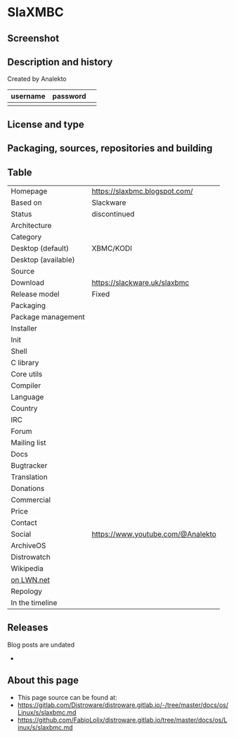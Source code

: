 # SlaXMBC

## Screenshot


## Description and history

Created by Analekto

| username | password |  |
|----------|----------|--|
|  |  |  |


## License and type




## Packaging, sources, repositories and building




## Table

|                       |  |
|-----------------------|--|
| Homepage              | <https://slaxbmc.blogspot.com/> |
| Based on              | Slackware |
| Status                | discontinued |
| Architecture          |  |
| Category              |  |
| Desktop (default)     | XBMC/KODI |
| Desktop (available)   |  |
| Source                |  |
| Download              | <https://slackware.uk/slaxbmc> |
| Release model         | Fixed |
| Packaging             |  |
| Package management    |  |
| Installer             |  |
| Init                  |  |
| Shell                 |  |
| C library             |  |
| Core utils            |  |
| Compiler              |  |
| Language              |  |
| Country               |  |
| IRC                   |  |
| Forum                 |  |
| Mailing list          |  |
| Docs                  |  |
| Bugtracker            |  |
| Translation           |  |
| Donations             |  |
| Commercial            |  |
| Price                 |  |
| Contact               |  |
| Social                | <https://www.youtube.com/@Analekto> |
| ArchiveOS             |  |
| Distrowatch           |  |
| Wikipedia             |  |
| [on LWN.net](https://lwn.net/Distributions/) |  |
| Repology              |  |
| In the timeline       |  |


## Releases

Blog posts are undated

* 


## About this page

* This page source can be found at:
* <https://gitlab.com/Distroware/distroware.gitlab.io/-/tree/master/docs/os/Linux/s/slaxbmc.md>
* <https://github.com/FabioLolix/distroware.gitlab.io/tree/master/docs/os/Linux/s/slaxbmc.md>
